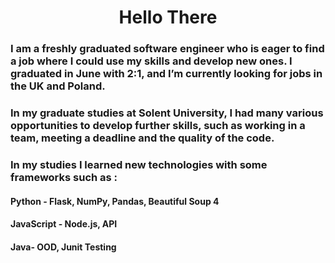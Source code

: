 <h1 align="center">Hello There</h1>
<h3>
I am a freshly graduated software engineer who is eager to find a job where I could use my skills and develop new ones. I graduated in June with 2:1, and I’m currently looking for jobs in the UK and Poland. 
</h3>
<h3>
In my graduate studies at Solent University, I had many various opportunities to develop further skills, such as working in a team, meeting a deadline and the quality of the code. 
</h3>
<h3>In my studies I learned new technologies with some frameworks such as : </h3>
<h4>Python - Flask, NumPy, Pandas, Beautiful Soup 4</h3>
<h4>JavaScript - Node.js, API </h4>
<h4>Java- OOD, Junit Testing </h4>
